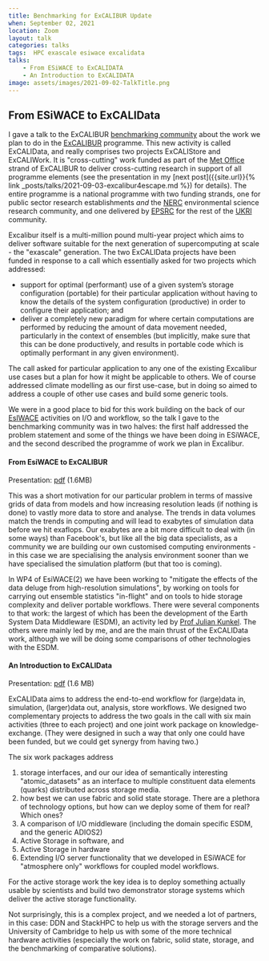 ```yaml
---
title: Benchmarking for ExCALIBUR Update
when: September 02, 2021
location: Zoom 
layout: talk
categories: talks
tags:  HPC exascale esiwace excalidata
talks: 
    - From ESiWACE to ExCALIDATA
    - An Introduction to ExCALIDATA
image: assets/images/2021-09-02-TalkTitle.png
---
```


From ESiWACE to ExCALIData
--------------------------

I gave a talk to the ExCALIBUR [benchmarking community](https://excalibur.ac.uk/themes/hardware-and-enabling-software/) about the work we plan to do in the [ExCALIBUR](https://excalibur.ac.uk) programme.   This new activity is called ExCALIData, and really comprises two projects ExCALIStore and ExCALIWork. It is "cross-cutting" work funded as part of the [Met Office](https://www.metoffice.gov.uk) strand of ExCALIBUR to deliver cross-cutting research in support of all programme elements (see the presentation in my [next post]({{site.url}}{% link _posts/talks/2021-09-03-excalibur4escape.md %}) for details). The entire programme is a national programme with two funding strands, one for public sector research establishments *and* the [NERC](https://ukri.org/councils/nerc) environmental science research community, and one delivered by [EPSRC](https://ukri.org/councils/epsrc) for the rest of the [UKRI](ukri.org) community. 

Excalibur itself is a multi-million pound multi-year project which aims to deliver software suitable for the next generation of supercomputing at scale - the "exascale" generation. The two ExCALIData projects have been funded in response to a call which essentially asked for two projects which addressed:

-  support for optimal (performant) use of a given system’s storage configuration (portable) for their particular application without having to know the details of the system configuration (productive) in order to configure their application; and
- deliver a completely new paradigm for where certain computations are performed by reducing the amount of data movement needed, particularly in the context of ensembles (but implicitly, make sure that this can be done productively, and results in portable code which is optimally performant in any given environment).

The call asked for particular application to any one of the existing Excalibur use cases but a plan for how it might be applicable to others. We of course addressed climate modelling as our first use-case, but in doing so aimed to address a couple of other use cases and build some generic tools.

We were in a good place to bid for this work building on the back of our [EsIWACE](https://esiwace.eu) activities on I/O and workflow, so the talk I gave to the benchmarking community was in two halves: the first half addressed the problem statement and some of the things we have been doing in ESiWACE, and the second described the programme of work we plan in Excalibur.

#### From EsiWACE to ExCALIBUR

Presentation: [pdf](/assets/talks/2021-09-02_exa_io.pdf)  (1.6MB)

This was a short motivation for our particular problem in terms of massive grids of data from models and how increasing resolution leads (if nothing is done) to vastly more data to store and analyse. The trends in data volumes match the trends in computing and will lead to exabytes of simulation data before we hit exaflops.  Our exabytes are a bit more difficult to deal with (in some ways) than Facebook's, but like all the big data specialists, as a community we are building our own customised computing environments - in this case we are specialising the analysis environment sooner than we have specialised the simulation platform (but that too is coming). 

In WP4 of EsiWACE(2) we have been working to "mitigate the effects of the data deluge from high-resolution simulations", by working on tools for carrying out ensemble statistics "in-flight" and on tools to hide storage complexity and deliver portable workflows. There were several components to that work: the largest of which has been the development of the Earth System Data Middleware (ESDM), an activity led by [Prof Julian Kunkel](https://hps.vi4io.org/about/people/julian_kunkel). The others were mainly led by me, and are the main thrust of the ExCALIData work, although we will be doing some comparisons of other technologies with the ESDM.


#### An Introduction to ExCALIData

Presentation: [pdf](/assets/talks/2021-09-02-ExCALIData.pdf) (1.6 MB)

ExCALIData aims to address the end-to-end workflow for (large)data in, simulation, (larger)data out, analysis, store workflows. We designed two complementary projects to address the two goals in the call with six main activities (three to each project) and one joint work package on knowledge-exchange.  (They were designed in such a way that only one could have been funded, but we could get synergy from having two.)

The six work packages address 

1. storage interfaces, and our our idea of semantically interesting "atomic_datasets" as an interface to multiple constituent data elements (quarks) distributed across storage media.
2. how best we can use fabric and solid state storage. There are a plethora of technology options, but how can we deploy some of them for real? Which ones?
3. A comparison of I/O middleware (including the domain specific ESDM, and the generic ADIOS2)
4. Active Storage in software, and
5. Active Storage in hardware
6. Extending I/O server functionality that we developed in ESiWACE for "atmosphere only" workflows for coupled model workflows.

For the active storage work the key idea is to deploy something actually usable by scientists and build two demonstrator storage systems which deliver the active storage functionality. 

Not surprisingly, this is a complex project, and we needed a lot of partners, in this case: DDN and StackHPC to help us with the storage servers and the University of Cambridge to help us with some of the more technical hardware activities (especially the work on fabric, solid state, storage, and the benchmarking of comparative solutions). 

